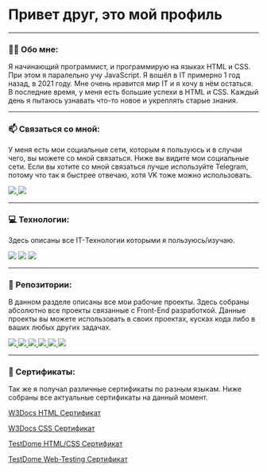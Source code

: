 # Привет друг, это мой профиль

---

### :man_technologist: Обо мне:

Я начинающий программист, и программирую на языках HTML и CSS. При этом я паралельно учу JavaScript. Я вошёл в IT примерно 1 год назад, в 2021 году. Мне очень нравится мир IT и я хочу в нём остаться. В последние время, у меня есть большие успехи в HTML и CSS. Каждый день я пытаюсь узнавать что-то новое и укреплять старые знания.

---

### :mailbox: Связаться со мной:

У меня есть мои социальные сети, которым я пользуюсь и в случаи чего, вы можете со мной связаться. Ниже вы видите мои социальные сети. Если вы хотите со мной связаться лучше используйте Telegram, потому что так я быстрее отвечаю, хотя VK тоже можно использовать.

<a href="https://t.me/Tsipa_Squeak" target="_blank">
      <img src="https://img.shields.io/badge/Telegram-333333?style=for-the-badge&logo=telegram&logoColor=blue"/>
</a>

<a href="https://vk.com/id734933708" target="_blank">
      <img src="https://img.shields.io/badge/VK-333333?style=for-the-badge&logo=vk&logoColor=blue"/>
</a>

---

### :computer: Технологии:

Здесь описаны все IT-Технологии которыми я пользуюсь/изучаю.

<div>
  <img src="https://img.shields.io/badge/HTML-333333?style=for-the-badge&logo=html5&logoColor=red"/>
  <img src="https://img.shields.io/badge/CSS-333333?style=for-the-badge&logo=css3&logoColor=blue"/>
  <img src="https://img.shields.io/badge/JavaScript-333333?style=for-the-badge&logo=javascript&logoColor=yellow"/>
</div>

---

### :book: Репозитории:

В данном разделе описаны все мои рабочие проекты. Здесь собраны абсолютно все проекты связанные с Front-End разработкой. Данные проекты вы можете использовать в своих проектах, кусках кода либо в ваших любых других задачах.

<a href="https://github.com/TsipaPte/Authorization/" target="_blank">
      <img src="https://img.shields.io/badge/Authorization-333333?style=for-the-badge&logo=github&logoColor=white"/>
</a>

<a href="https://github.com/TsipaPte/404" target="_blank">
      <img src="https://img.shields.io/badge/404-333333?style=for-the-badge&logo=github&logoColor=white"/>
</a>

<a href="https://github.com/TsipaPte/Feedback" target="_blank">
      <img src="https://img.shields.io/badge/Feedback-333333?style=for-the-badge&logo=github&logoColor=white"/>
</a>

<a href="https://github.com/TsipaPte/Blog" target="_blank">
      <img src="https://img.shields.io/badge/Blog-333333?style=for-the-badge&logo=github&logoColor=white"/>
</a>

<a href="https://github.com/TsipaPte/Portfolio" target="_blank">
      <img src="https://img.shields.io/badge/Portfolio-333333?style=for-the-badge&logo=github&logoColor=white"/>
</a>

<a href="https://github.com/TsipaPte/Hacker-Club" target="_blank">
      <img src="https://img.shields.io/badge/Hacker Club-333333?style=for-the-badge&logo=github&logoColor=white"/>
</a>

---

### :medal_sports: Сертификаты:

Так же я получал различные сертификаты по разным языкам. Ниже собраны все актуальные сертификаты на данный момент.

[W3Docs HTML Сертификат](https://ru.w3docs.com/quiz/certificate/6/70/1702576032/Igor%20Molchanov/638eacad3c2142533a8005ede7460199)

[W3Docs CSS Сертификат](https://ru.w3docs.com/quiz/certificate/8/90/1702575421/Igor%20Molchanov/304c11f613bc42bfa56ad96c260670cf)

[TestDome HTML/CSS Сертификат](https://testdome.com/certificates/568bcae155464db5824e2eccd0608fc8)

[TestDome Web-Testing Сертификат](https://www.testdome.com/certificates/f33633e8c4a640fe8fac38ebcd48a87f)

<!--
**TsipaPte/TsipaPte** is a ✨ _special_ ✨ repository because its `README.md` (this file) appears on your GitHub profile.

Here are some ideas to get you started:

- 🔭 I’m currently working on ...
- 🌱 I’m currently learning ...
- 👯 I’m looking to collaborate on ...
- 🤔 I’m looking for help with ...
- 💬 Ask me about ...
- 📫 How to reach me: ...
- 😄 Pronouns: ...
- ⚡ Fun fact: ...
-->
